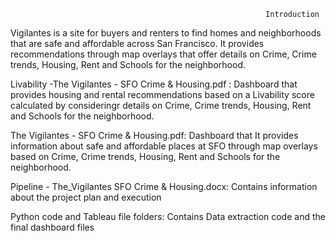 
                                                             Introduction

Vigilantes is a site for buyers and renters to find homes and neighborhoods that are safe and affordable across San Francisco. It provides recommendations through map overlays that offer details on Crime, Crime trends, Housing, Rent and Schools for the neighborhood.

Livability -The Vigilantes - SFO Crime & Housing.pdf :
Dashboard that provides housing and rental recommendations based on a Livability score calculated by consideringr details on Crime, Crime trends, Housing, Rent and Schools for the neighborhood.

The Vigilantes - SFO Crime & Housing.pdf:
Dashboard that  It provides information about safe and affordable places at SFO through map overlays based on Crime, Crime trends, Housing, Rent and Schools for the neighborhood.

Pipeline - The_Vigilantes SFO Crime & Housing.docx:
Contains information about the project plan and execution

Python code and Tableau file folders:
Contains Data extraction code and the final dashboard files


